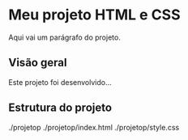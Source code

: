 # Meu projeto HTML e CSS

Aqui vai um parágrafo do projeto.

## Visão geral

Este projeto foi desenvolvido...

## Estrutura do projeto

./projetop
./projetop/index.html
./projetop/style.css